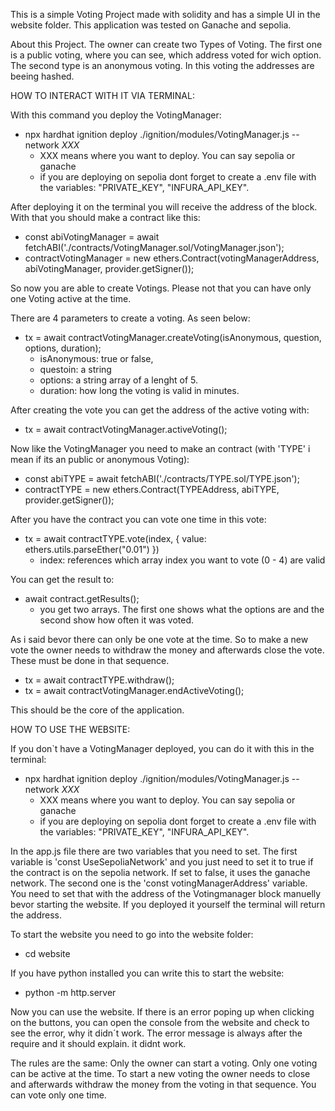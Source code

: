 This is a simple Voting Project made with solidity and has a simple UI in the website folder.
This application was tested on Ganache and sepolia. 

About this Project. The owner can create two Types of Voting. The first one is a public voting, where you can see, 
which address voted for wich option. The second type is an anonymous voting. In this voting the addresses are beeing hashed. 

HOW TO INTERACT WITH IT VIA TERMINAL:

With this command you deploy the VotingManager:
* npx hardhat ignition deploy ./ignition/modules/VotingManager.js --network *XXX*
  * XXX means where you want to deploy. You can say sepolia or ganache
  * if you are deploying on sepolia dont forget to create a .env file with the variables: "PRIVATE_KEY", "INFURA_API_KEY".

After deploying it on the terminal you will receive the address of the block. With that you should make a contract like this:
* const abiVotingManager = await fetchABI('./contracts/VotingManager.sol/VotingManager.json');
* contractVotingManager = new ethers.Contract(votingManagerAddress, abiVotingManager, provider.getSigner());

So now you are able to create Votings. Please not that you can have only one Voting active at the time. 

There are 4 parameters to create a voting. As seen below:
* tx = await contractVotingManager.createVoting(isAnonymous, question, options, duration);
  * isAnonymous: true or false,
  * questoin: a string
  * options: a string array of a lenght of 5.
  * duration: how long the voting is valid in minutes.

After creating the vote you can get the address of the active voting with:
* tx = await contractVotingManager.activeVoting();

Now like the VotingManager you need to make an contract (with 'TYPE' i mean if its an public or anonymous Voting): 
* const abiTYPE = await fetchABI('./contracts/TYPE.sol/TYPE.json');
* contractTYPE = new ethers.Contract(TYPEAddress, abiTYPE, provider.getSigner());

After you have the contract you can vote one time in this vote:
* tx = await contractTYPE.vote(index, { value: ethers.utils.parseEther("0.01") })
  * index: references which array index you want to vote (0 - 4) are valid

You can get the result to:
* await contract.getResults();
  * you get two arrays. The first one shows what the options are and the second show how often it was voted.

As i said bevor there can only be one vote at the time. So to make a new vote the owner needs to withdraw the money and afterwards close the vote. These must be done in that sequence.
* tx = await contractTYPE.withdraw();
* tx = await contractVotingManager.endActiveVoting();

This should be the core of the application.

HOW TO USE THE WEBSITE:

If you don`t have a VotingManager deployed, you can do it with this in the terminal:
* npx hardhat ignition deploy ./ignition/modules/VotingManager.js --network *XXX*
  * XXX means where you want to deploy. You can say sepolia or ganache
  * if you are deploying on sepolia dont forget to create a .env file with the variables: "PRIVATE_KEY", "INFURA_API_KEY".

In the app.js file there are two variables that you need to set. The first variable is 'const UseSepoliaNetwork' and you just need to set it to true if the contract is on the sepolia network. If set to false, it uses the ganache network. The second one is the 'const votingManagerAddress' variable. You need to set that with the address of the Votingmanager block manuelly bevor starting the website. If you deployed it yourself the terminal will return the address.

To start the website you need to go into the website folder:
* cd website

If you have python installed you can write this to start the website:
* python -m http.server

Now you can use the website. If there is an error poping up when clicking on the buttons, you can open the console from the website and check to see the error, why it didn´t work. The error message is always after the require and it should explain. 
it didnt work.

The rules are the same:
Only the owner can start a voting.
Only one voting can be active at the time.
To start a new voting the owner needs to close and afterwards withdraw the money from the voting in that sequence. 
You can vote only one time.
